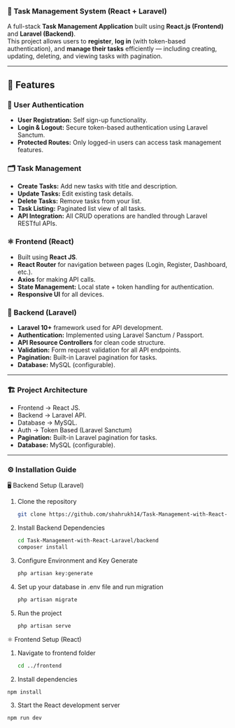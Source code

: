 ### 🧩 Task Management System (React + Laravel)

A full-stack **Task Management Application** built using **React.js (Frontend)** and **Laravel (Backend)**.  
This project allows users to **register**, **log in** (with token-based authentication), and **manage their tasks** efficiently — including creating, updating, deleting, and viewing tasks with pagination.

---

## 🚀 Features

### 👤 User Authentication
- **User Registration:** Self sign-up functionality.
- **Login & Logout:** Secure token-based authentication using Laravel Sanctum.
- **Protected Routes:** Only logged-in users can access task management features.

### 🗂️ Task Management
- **Create Tasks:** Add new tasks with title and description.
- **Update Tasks:** Edit existing task details.
- **Delete Tasks:** Remove tasks from your list.
- **Task Listing:** Paginated list view of all tasks.
- **API Integration:** All CRUD operations are handled through Laravel RESTful APIs.

### ⚛️ Frontend (React)
- Built using **React JS**.
- **React Router** for navigation between pages (Login, Register, Dashboard, etc.).
- **Axios** for making API calls.
- **State Management:** Local state + token handling for authentication.
- **Responsive UI** for all devices.

### 🧰 Backend (Laravel)
- **Laravel 10+** framework used for API development.
- **Authentication:** Implemented using Laravel Sanctum / Passport.
- **API Resource Controllers** for clean code structure.
- **Validation:** Form request validation for all API endpoints.
- **Pagination:** Built-in Laravel pagination for tasks.
- **Database:** MySQL (configurable).

---

### 🏗️ Project Architecture
- Frontend → React JS.
- Backend → Laravel API.
- Database → MySQL.
- Auth → Token Based (Laravel Sanctum)
- **Pagination:** Built-in Laravel pagination for tasks.
- **Database:** MySQL (configurable).
 
---

### ⚙️ Installation Guide

🖥️ Backend Setup (Laravel)

1. Clone the repository
   ```bash
   git clone https://github.com/shahrukh14/Task-Management-with-React-Laravel.git
   ```
2. Install Backend Dependencies
   ```bash
   cd Task-Management-with-React-Laravel/backend
   composer install
   ```
3. Configure Environment and Key Generate
   ```bash
   php artisan key:generate
   ```
4. Set up your database in .env file and run migration
   ```bash
   php artisan migrate
   ```
5. Run the project
   ```bash
   php artisan serve
   ```
   
⚛️ Frontend Setup (React)

1. Navigate to frontend folder
   ```bash
   cd ../frontend
   ```
2. Install dependencies
 ```bash
 npm install
 ```
3. Start the React development server
 ```bash
 npm run dev
 ```
